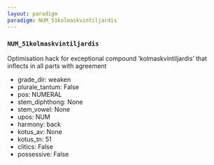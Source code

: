```yaml
---
layout: paradigm
paradigm: NUM_51kolmaskvintiljardis
---
```

### ` NUM_51kolmaskvintiljardis `

Optimisation hack for exceptional compound ’kolmaskvintiljardis’ that inflects in all parts with agreement
* grade_dir: weaken
* plurale_tantum: False
* pos: NUMERAL
* stem_diphthong: None
* stem_vowel: None
* upos: NUM
* harmony: back
* kotus_av: None
* kotus_tn: 51
* clitics: False
* possessive: False
